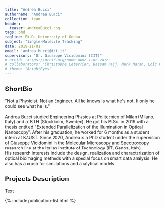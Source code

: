 ```yaml
---
title: "Andrea Bucci"
authorname: "Andrea Bucci"
collection: team
header:
  teaser: AndreaBucci.jpg
tags: phd
tagline: Ph.D. University of Genoa
subject: "Single-Molecule Tracking"
date: 2019-11-01
email: 'andrea.bucci@iit.it'
supervisors: "Dr. Giuseppe Vicidomini (IIT)"
# orcid: "https://orcid.org/0000-0002-1182-2478"
# collaborators: "Christophe Leterrier, Bassam Hajj, Mark Marsh, Loïc Royer, Joe Grove"
# theme: "BrightEyes"
---
```


<h2>ShortBio</h2>
"Not a Physicist. Not an Engineer. All he knows is what he's not. If only he could see what he is." <br/><br/>
Andrea Bucci studied Engineering Physics at Politecnico of Milan (Milano, Italy) and at KTH (Stockholm, Sweden). He got his M.Sc. in 2019 with a thesis entitled "Extended Parallelization of the Illumination in Optical Nanoscopy". After his graduation, he worked for 6 months as a student intern at KAUST.  
Since 2020, Andrea is a PhD student under the supervision of Giuseppe Vicidomini in the Molecular Microscopy and Spectroscopy research line at the Italian Institute of Technology (IIT, Genoa, Italy). <br/>
His research interests include the design, realization and characterization of optical bioimaging methods with a special focus on smart data analysis. He also has a crush for simulations and analytical models.

<h2>Projects Description</h2>
Text

<!---{% include author-research-themes.html %}--->
<!---{% include team-member-collaborators.html %}--->
{% include publication-list.html %}


